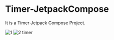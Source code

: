 # Timer-JetpackCompose

It is a Timer Jetpack Compose Project.

![1](https://user-images.githubusercontent.com/48139038/209478815-0ecbdfb7-a6ed-4bc9-95f8-10182f0b80ee.PNG)
![2 timer](https://user-images.githubusercontent.com/48139038/209478816-6d6399e1-6fc6-472b-831e-d0e90085f959.PNG)
